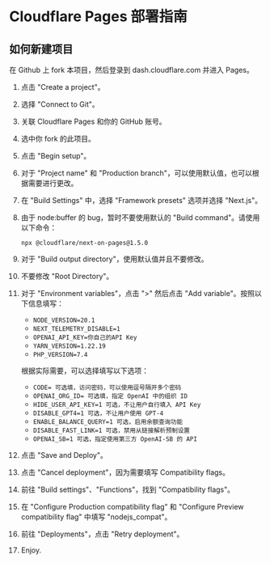 # Cloudflare Pages 部署指南

## 如何新建项目

在 Github 上 fork 本项目，然后登录到 dash.cloudflare.com 并进入 Pages。

1. 点击 "Create a project"。
2. 选择 "Connect to Git"。
3. 关联 Cloudflare Pages 和你的 GitHub 账号。
4. 选中你 fork 的此项目。
5. 点击 "Begin setup"。
6. 对于 "Project name" 和 "Production branch"，可以使用默认值，也可以根据需要进行更改。
7. 在 "Build Settings" 中，选择 "Framework presets" 选项并选择 "Next.js"。
8. 由于 node:buffer 的 bug，暂时不要使用默认的 "Build command"。请使用以下命令：
   ```
   npx @cloudflare/next-on-pages@1.5.0
   ```
9. 对于 "Build output directory"，使用默认值并且不要修改。
10. 不要修改 "Root Directory"。
11. 对于 "Environment variables"，点击 ">" 然后点击 "Add variable"。按照以下信息填写：

    - `NODE_VERSION=20.1`
    - `NEXT_TELEMETRY_DISABLE=1`
    - `OPENAI_API_KEY=你自己的API Key`
    - `YARN_VERSION=1.22.19`
    - `PHP_VERSION=7.4`

    根据实际需要，可以选择填写以下选项：

    - `CODE= 可选填，访问密码，可以使用逗号隔开多个密码`
    - `OPENAI_ORG_ID= 可选填，指定 OpenAI 中的组织 ID`
    - `HIDE_USER_API_KEY=1 可选，不让用户自行填入 API Key`
    - `DISABLE_GPT4=1 可选，不让用户使用 GPT-4`
    - `ENABLE_BALANCE_QUERY=1 可选，启用余额查询功能`
    - `DISABLE_FAST_LINK=1 可选，禁用从链接解析预制设置`
    - `OPENAI_SB=1 可选，指定使用第三方 OpenAI-SB 的 API`

12. 点击 "Save and Deploy"。
13. 点击 "Cancel deployment"，因为需要填写 Compatibility flags。
14. 前往 "Build settings"、"Functions"，找到 "Compatibility flags"。
15. 在 "Configure Production compatibility flag" 和 "Configure Preview compatibility flag" 中填写 "nodejs_compat"。
16. 前往 "Deployments"，点击 "Retry deployment"。
17. Enjoy.
